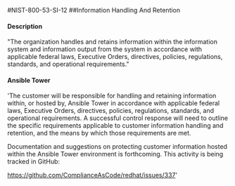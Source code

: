 #NIST-800-53-SI-12
##Information Handling And Retention
#### Description
"The organization handles and retains information within the information system and information output from the system in accordance with applicable federal laws, Executive Orders, directives, policies, regulations, standards, and operational requirements."
#### Ansible Tower
'The customer will be responsible for handling and retaining
information within, or hosted by, Ansible Tower in
accordance with applicable federal laws, Executive Orders,
directives, policies, regulations, standards, and operational
requirements. A successful control response will need to outline
the specific requirements applicable to customer information
handling and retention, and the means by which those requirements
are met.

Documentation and suggestions on protecting customer information
hosted within the Ansible Tower environment
is forthcoming. This activity
is being tracked in GitHub:

https://github.com/ComplianceAsCode/redhat/issues/337'

